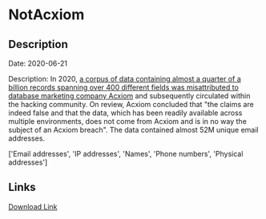 # NotAcxiom

## Description

Date: 2020-06-21

Description:
In 2020, <a href="https://www.troyhunt.com/data-breach-misattribution-acxiom-live-ramp/" target="_blank" rel="noopener">a corpus of data containing almost a quarter of a billion records spanning over 400 different fields was misattributed to database marketing company Acxiom</a> and subsequently circulated within the hacking community. On review, Acxiom concluded that &quot;the claims are indeed false and that the data, which has been readily available across multiple environments, does not come from Acxiom and is in no way the subject of an Acxiom breach&quot;. The data contained almost 52M unique email addresses.


['Email addresses', 'IP addresses', 'Names', 'Phone numbers', 'Physical addresses']

## Links

[Download Link](https://link-to.net/1229997/814.9341572346631/dynamic/?r=aHR0cHM6Ly93d3cubWVkaWFmaXJlLmNvbS92aWV3L0RhUWZna1k3WXpVVHdHbS8vZmlsZQ==)